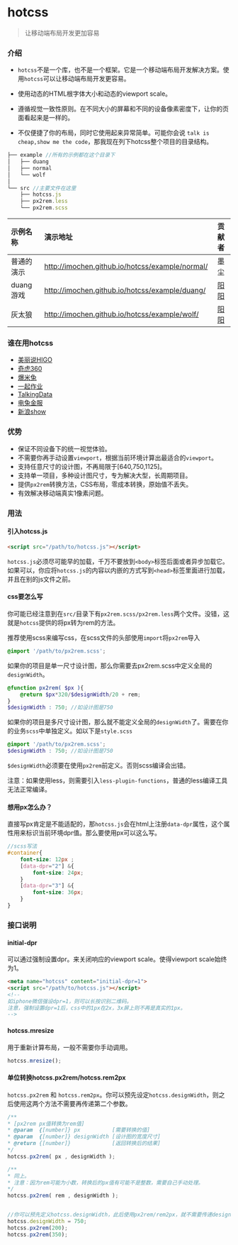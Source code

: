 # hotcss
> 让移动端布局开发更加容易

### 介绍

- `hotcss`不是一个库，也不是一个框架。它是一个移动端布局开发解决方案。使用`hotcss`可以让移动端布局开发更容易。

- 使用动态的HTML根字体大小和动态的viewport scale。

- 遵循视觉一致性原则。在不同大小的屏幕和不同的设备像素密度下，让你的页面看起来是一样的。

- 不仅便捷了你的布局，同时它使用起来异常简单。可能你会说 `talk is cheap,show me the code`，那我现在列下hotcss整个项目的目录结构。

```javascript
├── example	//所有的示例都在这个目录下
│   ├── duang
│   ├── normal
│   └── wolf
│
└── src	//主要文件在这里
    ├── hotcss.js
    ├── px2rem.less
    └── px2rem.scss
```

| 示例名称      |     演示地址 |  贡献者 |
| :-------- |:-------- | :--------: | 
| 普通的演示    |   http://imochen.github.io/hotcss/example/normal/ | 墨尘 | 
| duang游戏    |   http://imochen.github.io/hotcss/example/duang/ | [阳阳](https://github.com/iwuly)|
| 灰太狼    |   http://imochen.github.io/hotcss/example/wolf/ | [阳阳](https://github.com/iwuly) |


### 谁在用hotcss

- [美丽说HIGO](http://higo.meilishuo.com/)
- [奇虎360](http://www.360.com/)
- [爆米兔](http://www.baomitu.com/)
- [一起作业](http://17zuoye.com/)
- [TalkingData](http://www.talkingdata.com/)
- [电兔金服](http://www.diantujinfu.com/)
- [新浪show](http://show.sina.com.cn/)

### 优势

- 保证不同设备下的统一视觉体验。
- 不需要你再手动设置`viewport`，根据当前环境计算出最适合的`viewport`。
- 支持任意尺寸的设计图，不再局限于[640,750,1125]。
- 支持单一项目，多种设计图尺寸，专为解决大型，长周期项目。
- 提供`px2rem`转换方法，CSS布局，零成本转换，原始值不丢失。
- 有效解决移动端真实1像素问题。

### 用法

#### 引入hotcss.js

```html
<script src="/path/to/hotcss.js"></script>
``` 

`hotcss.js`必须尽可能早的加载，千万不要放到`<body>`标签后面或者异步加载它。
如果可以，你应将`hotcss.js`的内容以内嵌的方式写到`<head>`标签里面进行加载，并且在别的js文件之前。

#### css要怎么写

你可能已经注意到在`src/`目录下有`px2rem.scss/px2rem.less`两个文件。没错，这就是`hotcss`提供的将px转为rem的方法。

推荐使用scss来编写css，在scss文件的头部使用`import`将`px2rem`导入

```scss
@import '/path/to/px2rem.scss';
```

如果你的项目是单一尺寸设计图，那么你需要去px2rem.scss中定义全局的`designWidth`。
```scss
@function px2rem( $px ){
	@return $px*320/$designWidth/20 + rem;
}
$designWidth : 750; //如设计图是750
```
如果你的项目是多尺寸设计图，那么就不能定义全局的`designWidth`了。需要在你的业务`scss`中单独定义。如以下是`style.scss`
```scss
@import '/path/to/px2rem.scss';
$designWidth : 750; //如设计图是750
```
`$designWidth`必须要在使用`px2rem`前定义。否则scss编译会出错。


注意：如果使用less，则需要引入`less-plugin-functions`，普通的less编译工具无法正常编译。

#### 想用px怎么办？
直接写px肯定是不能适配的，那`hotcss.js`会在html上注册`data-dpr`属性，这个属性用来标识当前环境dpr值。那么要使用px可以这么写。
```scss
//scss写法
#container{
	font-size: 12px ;
	[data-dpr="2"] &{
		font-size: 24px;
	}
	[data-dpr="3"] &{
		font-size: 36px;
	}
}
```

### 接口说明

#### initial-dpr
可以通过强制设置dpr。来关闭响应的viewport scale。使得viewport scale始终为1。

```html
<meta name="hotcss" content="initial-dpr=1">
<script src="/path/to/hotcss.js"></script>
<!--
如iphone微信强设dpr=1，则可以长按识别二维码。
注意，强制设置dpr=1后，css中的1px在2x，3x屏上则不再是真实的1px。
-->
```
#### hotcss.mresize
用于重新计算布局，一般不需要你手动调用。
```javascript
hotcss.mresize();
```
#### 单位转换hotcss.px2rem/hotcss.rem2px
`hotcss.px2rem` 和 `hotcss.rem2px`。你可以预先设定`hotcss.designWidth`，则之后使用这两个方法不需要再传递第二个参数。

```javascript
/**
* [px2rem px值转换为rem值]
* @param  {[number]} px          [需要转换的值]
* @param  {[number]} designWidth [设计图的宽度尺寸]
* @return {[number]}             [返回转换后的结果]
*/
hotcss.px2rem( px , designWidth );

/**
* 同上。
* 注意：因为rem可能为小数，转换后的px值有可能不是整数，需要自己手动处理。
*/
hotcss.px2rem( rem , designWidth );


//你可以预先定义hotcss.designWidth，此后使用px2rem/rem2px，就不需要传递designWidth值了
hotcss.designWidth = 750;
hotcss.px2rem(200);
hotcss.px2rem(350);
```